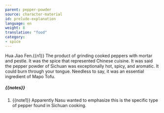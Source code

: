 ```yaml
---
parent: pepper-powder
source: character-material
id: prelude-explanation
language: en
weight: 8
translation: "food"
category:
- spice
---
```


Hua Jiao Fen.{{n1}}
The product of grinding cooked peppers with mortar and pestle. It was the spice that represented Chinese cuisine. It was said the pepper powder of Sichuan was exceptionally hot, spicy, and aromatic. It could burn through your tongue.
Needless to say, it was an essential ingredient of Mapo Tofu.

##### {{notes}}

1. {{note1}} Apparently Nasu wanted to emphasize this is the specific type of pepper found in Sichuan cooking.

